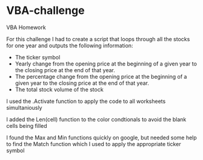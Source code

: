# VBA-challenge
VBA Homework

For this challenge I had to create a script that loops through all the stocks for one year and outputs the following information:
  -  The ticker symbol
  -   Yearly change from the opening price at the beginning of a given year to the             closing price at the end of that year.
  -  The percentage change from the opening price at the beginning of a given year to the       closing price at the end of that year.
  - The total stock volume of the stock


I used the .Activate function to apply the code to all worksheets simultaniously

I added the Len(cell) function to the color condtionals to avoid the blank cells being filled

I found the Max and Min functions quickly on google, but needed some help to find the 
Match function which I used to apply the appropriate ticker symbol
